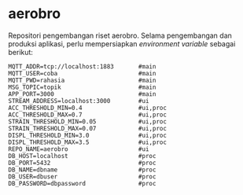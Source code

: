 # aerobro
Repositori pengembangan riset aerobro. Selama pengembangan dan produksi aplikasi, perlu mempersiapkan 
_environment variable_ sebagai berikut:

```
MQTT_ADDR=tcp://localhost:1883       #main
MQTT_USER=coba                       #main
MQTT_PWD=rahasia                     #main
MSG_TOPIC=topik                      #main
APP_PORT=3000                        #main
STREAM_ADDRESS=localhost:3000        #ui
ACC_THRESHOLD_MIN=0.4                #ui,proc
ACC_THRESHOLD_MAX=0.7                #ui,proc
STRAIN_THRESHOLD_MIN=0.05            #ui,proc
STRAIN_THRESHOLD_MAX=0.07            #ui,proc
DISPL_THRESHOLD_MIN=3.0              #ui,proc
DISPL_THRESHOLD_MAX=3.5              #ui,proc
REPO_NAME=aerobro                    #ui
DB_HOST=localhost                    #proc
DB_PORT=5432                         #proc
DB_NAME=dbname                       #proc
DB_USER=dbuser                       #proc
DB_PASSWORD=dbpassword               #proc
```
